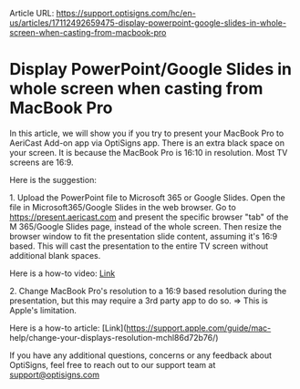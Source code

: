 Article URL: https://support.optisigns.com/hc/en-us/articles/17112492659475-display-powerpoint-google-slides-in-whole-screen-when-casting-from-macbook-pro

# Display PowerPoint/Google Slides in whole screen when casting from MacBook Pro

In this article, we will show you if you try to present your MacBook Pro to
AeriCast Add-on app via OptiSigns app. There is an extra black space on your
screen. It is because the MacBook Pro is 16:10 in resolution. Most TV screens
are 16:9.

Here is the suggestion:

1\. Upload the PowerPoint file to Microsoft 365 or Google Slides. Open the
file in Microsoft365/Google Slides in the web browser. Go to
<https://present.aericast.com> and present the specific browser "tab" of the M
365/Google Slides page, instead of the whole screen. Then resize the browser
window to fit the presentation slide content, assuming it's 16:9 based. This
will cast the presentation to the entire TV screen without additional blank
spaces.

Here is a how-to video:
[Link](https://www.loom.com/share/48181e8a857342b5b890c9bb497dfe62)

2\. Change MacBook Pro's resolution to a 16:9 based resolution during the
presentation, but this may require a 3rd party app to do so. => This is
Apple's limitation.

Here is a how-to article: [Link](https://support.apple.com/guide/mac-
help/change-your-displays-resolution-mchl86d72b76/)

If you have any additional questions, concerns or any feedback about
OptiSigns, feel free to reach out to our support team at
[support@optisigns.com](mailto:support@optisigns.com)

